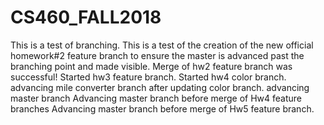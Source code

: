 # CS460_FALL2018
This is a test of branching.
This is a test of the creation of the new official homework#2 feature branch to ensure the master is advanced past the branching point and made visible.
Merge of hw2 feature branch was successful!
Started hw3 feature branch.
Started hw4 color branch.
advancing mile converter branch after updating color branch.
advancing master branch
Advancing master branch before merge of Hw4 feature branches
Advancing master branch before merge of Hw5 feature branch.
